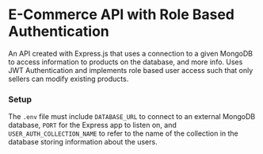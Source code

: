 # E-Commerce API with Role Based Authentication

An API created with Express.js that uses a connection to a given MongoDB  to access information to products on the database, and more info. Uses JWT Authentication and implements role based user access such that only sellers can modify existing products.

### Setup

The `.env` file must include `DATABASE_URL` to connect to an external MongoDB database, `PORT` for the Express app to listen on, and `USER_AUTH_COLLECTION_NAME` to refer to the name of the collection in the database storing information about the users.